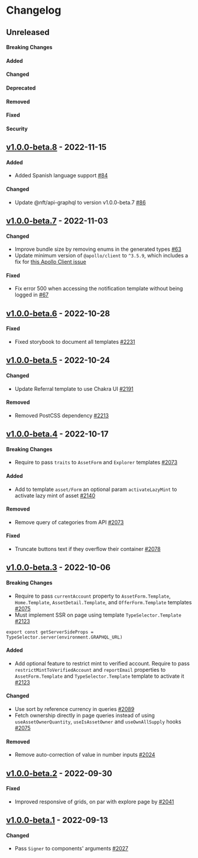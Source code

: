 # Changelog

## Unreleased

#### Breaking Changes

#### Added

#### Changed

#### Deprecated

#### Removed

#### Fixed

#### Security

## [v1.0.0-beta.8](https://github.com/liteflow-labs/libraries/releases/tag/v1.0.0-beta.8) - 2022-11-15

#### Added

- Added Spanish language support [#84](https://github.com/liteflow-labs/liteflow-js/pull/84)

#### Changed

- Update @nft/api-graphql to version v1.0.0-beta.7 [#86](https://github.com/liteflow-labs/liteflow-js/pull/86)

## [v1.0.0-beta.7](https://github.com/liteflow-labs/libraries/releases/tag/v1.0.0-beta.7) - 2022-11-03

#### Changed

- Improve bundle size by removing enums in the generated types [#63](https://github.com/liteflow-labs/libraries/pull/63)
- Update minimum version of `@apollo/client` to `^3.5.9`, which includes a fix for [this Apollo Client issue](https://github.com/apollographql/apollo-client/pull/9367)

#### Fixed

- Fix error 500 when accessing the notification template without being logged in [#67](https://github.com/liteflow-labs/libraries/pull/67)

## [v1.0.0-beta.6](https://github.com/liteflow-labs/libraries/releases/tag/v1.0.0-beta.6) - 2022-10-28

#### Fixed

- Fixed storybook to document all templates [#2231](https://github.com/liteflow-labs/nft/pull/2231)

## [v1.0.0-beta.5](https://github.com/liteflow-labs/nft/releases/tag/v1.0.0-beta.5) - 2022-10-24

#### Changed

- Update Referral template to use Chakra UI [#2191](https://github.com/liteflow-labs/nft/pull/2191)

#### Removed

- Removed PostCSS dependency [#2213](https://github.com/liteflow-labs/nft/pull/2213)

## [v1.0.0-beta.4](https://github.com/liteflow-labs/nft/releases/tag/v1.0.0-beta.4) - 2022-10-17

#### Breaking Changes

- Require to pass `traits` to `AssetForm` and `Explorer` templates [#2073](https://github.com/liteflow-labs/nft/pull/2073)

#### Added

- Add to template `asset/Form` an optional param `activateLazyMint` to activate lazy mint of asset [#2140](https://github.com/liteflow-labs/nft/pull/2140)

#### Removed

- Remove query of categories from API [#2073](https://github.com/liteflow-labs/nft/pull/2073)

#### Fixed

- Truncate buttons text if they overflow their container [#2078](https://github.com/liteflow-labs/nft/pull/2078)

## [v1.0.0-beta.3](https://github.com/liteflow-labs/nft/releases/tag/v1.0.0-beta.3) - 2022-10-06

#### Breaking Changes

- Require to pass `currentAccount` property to `AssetForm.Template`, `Home.Template`, `AssetDetail.Template`, and `OfferForm.Template` templates [#2075](https://github.com/liteflow-labs/nft/pull/2075)
- Must implement SSR on page using template `TypeSelector.Template` [#2123](https://github.com/liteflow-labs/nft/pull/2123)

```tsx
export const getServerSideProps = TypeSelector.server(environment.GRAPHQL_URL)
```

#### Added

- Add optional feature to restrict mint to verified account. Require to pass `restrictMintToVerifiedAccount` and `reportEmail` properties to `AssetForm.Template` and `TypeSelector.Template` template to activate it [#2123](https://github.com/liteflow-labs/nft/pull/2123)

#### Changed

- Use sort by reference currency in queries [#2089](https://github.com/liteflow-labs/nft/pull/2089)
- Fetch ownership directly in page queries instead of using `useAssetOwnerQuantity`, `useIsAssetOwner` and `useOwnAllSupply` hooks [#2075](https://github.com/liteflow-labs/nft/pull/2075)

#### Removed

- Remove auto-correction of value in number inputs [#2024](https://github.com/liteflow-labs/nft/pull/2024)

## [v1.0.0-beta.2](https://github.com/liteflow-labs/nft/releases/tag/v1.0.0-beta.2) - 2022-09-30

#### Fixed

- Improved responsive of grids, on par with explore page by [#2041](https://github.com/liteflow-labs/nft/pull/2041)

## [v1.0.0-beta.1](https://github.com/liteflow-labs/nft/releases/tag/v1.0.0-beta.1) - 2022-09-13

#### Changed

- Pass `Signer` to components' arguments [#2027](https://github.com/liteflow-labs/nft/pull/2027)
